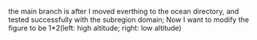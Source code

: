 the main branch is after I moved everthing to the ocean directory, and tested successfully with the subregion domain;
Now I want to modify the figure to be 1*2(left: high altitude; right: low altitude)
